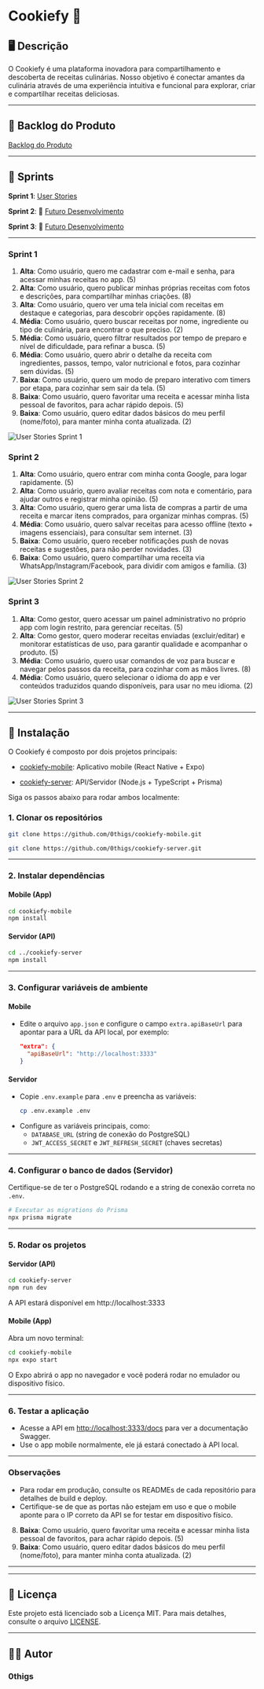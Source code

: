 # Cookiefy 🍳

## 🖥️ Descrição

O Cookiefy é uma plataforma inovadora para compartilhamento e descoberta de receitas culinárias. Nosso objetivo é conectar amantes da culinária através de uma experiência intuitiva e funcional para explorar, criar e compartilhar receitas deliciosas.

---

## 📖 Backlog do Produto

[Backlog do Produto](./documentation/images/user-stories.png)

---

## 📅 Sprints

**Sprint 1**: [User Stories](./documentation/images/user-stories-sprint-1.png)

**Sprint 2**: 🚧 [Futuro Desenvolvimento](./docs/backlog.md#sprint-2---funcionalidades-avançadas-em-desenvolvimento-)

**Sprint 3**: 🚧 [Futuro Desenvolvimento](./docs/backlog.md#sprint-3---recursos-premium-planejado-)

---

### Sprint 1

1. **Alta**: Como usuário, quero me cadastrar com e-mail e senha, para acessar minhas receitas no app. (5)
2. **Alta**: Como usuário, quero publicar minhas próprias receitas com fotos e descrições, para compartilhar minhas criações. (8)
3. **Alta**: Como usuário, quero ver uma tela inicial com receitas em destaque e categorias, para descobrir opções rapidamente. (8)
4. **Média**: Como usuário, quero buscar receitas por nome, ingrediente ou tipo de culinária, para encontrar o que preciso. (2)
5. **Média**: Como usuário, quero filtrar resultados por tempo de preparo e nível de dificuldade, para refinar a busca. (5)
6. **Média**: Como usuário, quero abrir o detalhe da receita com ingredientes, passos, tempo, valor nutricional e fotos, para cozinhar sem dúvidas. (5)
7. **Baixa**: Como usuário, quero um modo de preparo interativo com timers por etapa, para cozinhar sem sair da tela. (5)
8. **Baixa**: Como usuário, quero favoritar uma receita e acessar minha lista pessoal de favoritos, para achar rápido depois. (5)
9. **Baixa**: Como usuário, quero editar dados básicos do meu perfil (nome/foto), para manter minha conta atualizada. (2)

![User Stories Sprint 1](documentation/images/user-stories-sprint-1.png)

### Sprint 2

1. **Alta**: Como usuário, quero entrar com minha conta Google, para logar rapidamente. (5)
2. **Alta**: Como usuário, quero avaliar receitas com nota e comentário, para ajudar outros e registrar minha opinião. (5)
3. **Alta**: Como usuário, quero gerar uma lista de compras a partir de uma receita e marcar itens comprados, para organizar minhas compras. (5)
4. **Média**: Como usuário, quero salvar receitas para acesso offline (texto + imagens essenciais), para consultar sem internet. (3)
5. **Baixa**: Como usuário, quero receber notificações push de novas receitas e sugestões, para não perder novidades. (3)
6. **Baixa**: Como usuário, quero compartilhar uma receita via WhatsApp/Instagram/Facebook, para dividir com amigos e família. (3)

![User Stories Sprint 2](documentation/images/user-stories-sprint-2.png)

### Sprint 3

1. **Alta**: Como gestor, quero acessar um painel administrativo no próprio app com login restrito, para gerenciar receitas. (5)
2. **Alta**: Como gestor, quero moderar receitas enviadas (excluir/editar) e monitorar estatísticas de uso, para garantir qualidade e acompanhar o produto. (5)
3. **Média**: Como usuário, quero usar comandos de voz para buscar e navegar pelos passos da receita, para cozinhar com as mãos livres. (8)
4. **Média**: Como usuário, quero selecionar o idioma do app e ver conteúdos traduzidos quando disponíveis, para usar no meu idioma. (2)

![User Stories Sprint 3](documentation/images/user-stories-sprint-3.png)

---

## 🚀 Instalação

O Cookiefy é composto por dois projetos principais:

- [cookiefy-mobile](https://github.com/0thigs/cookiefy-mobile): Aplicativo mobile (React Native + Expo)

- [cookiefy-server](https://github.com/0thigs/cookiefy-server): API/Servidor (Node.js + TypeScript + Prisma)

Siga os passos abaixo para rodar ambos localmente:

### 1. Clonar os repositórios

```bash
git clone https://github.com/0thigs/cookiefy-mobile.git

git clone https://github.com/0thigs/cookiefy-server.git
```

---

### 2. Instalar dependências

#### Mobile (App)

```bash
cd cookiefy-mobile
npm install
```

#### Servidor (API)

```bash
cd ../cookiefy-server
npm install
```

---

### 3. Configurar variáveis de ambiente

#### Mobile

- Edite o arquivo `app.json` e configure o campo `extra.apiBaseUrl` para apontar para a URL da API local, por exemplo:
  ```json
  "extra": {
    "apiBaseUrl": "http://localhost:3333"
  }
  ```

#### Servidor

- Copie `.env.example` para `.env` e preencha as variáveis:
  ```bash
  cp .env.example .env
  ```
- Configure as variáveis principais, como:
  - `DATABASE_URL` (string de conexão do PostgreSQL)
  - `JWT_ACCESS_SECRET` e `JWT_REFRESH_SECRET` (chaves secretas)

---

### 4. Configurar o banco de dados (Servidor)

Certifique-se de ter o PostgreSQL rodando e a string de conexão correta no `.env`.

```bash
# Executar as migrations do Prisma
npx prisma migrate

```

---

### 5. Rodar os projetos

#### Servidor (API)

```bash
cd cookiefy-server
npm run dev
```

A API estará disponível em http://localhost:3333

#### Mobile (App)

Abra um novo terminal:

```bash
cd cookiefy-mobile
npx expo start
```

O Expo abrirá o app no navegador e você poderá rodar no emulador ou dispositivo físico.

---

### 6. Testar a aplicação

- Acesse a API em [http://localhost:3333/docs](http://localhost:3333/docs) para ver a documentação Swagger.
- Use o app mobile normalmente, ele já estará conectado à API local.

---

### Observações

- Para rodar em produção, consulte os READMEs de cada repositório para detalhes de build e deploy.
- Certifique-se de que as portas não estejam em uso e que o mobile aponte para o IP correto da API se for testar em dispositivo físico.

8. **Baixa**: Como usuário, quero favoritar uma receita e acessar minha lista pessoal de favoritos, para achar rápido depois. (5)
9. **Baixa**: Como usuário, quero editar dados básicos do meu perfil (nome/foto), para manter minha conta atualizada. (2)

---

<!-- ## 📚 Documentação

- [Documentação do Projeto](./docs/README.md)
- [Backlog do Produto](./docs/backlog.md)
- [Arquitetura do Sistema](./docs/architecture.md)
- [API Documentation](./docs/api.md)
- [Padrão de Commits](./docs/commit-guideline.md) -->

---

## 📜 Licença

Este projeto está licenciado sob a Licença MIT. Para mais detalhes, consulte o arquivo [LICENSE](LICENSE).

---

## 👨‍💻 Autor

### 0thigs
